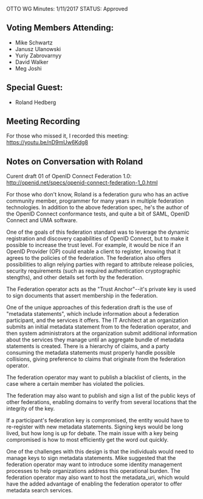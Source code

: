OTTO WG Minutes: 1/11/2017
STATUS: Approved

## Voting Members Attending:
 - Mike Schwartz
 - Janusz Ulanowski
 - Yuriy Zabrovarnyy
 - David Walker
 - Meg Joshi

## Special Guest:
 - Roland Hedberg

## Meeting Recording

For those who missed it, I recorded this meeting:
  https://youtu.be/nD9mUw6Kdg8

## Notes on Conversation with Roland

Curent draft 01 of OpenID Connect Federation 1.0:
http://openid.net/specs/openid-connect-federation-1_0.html

For those who don't know, Roland is a federation guru who has an active community
member, programmer for many years in multiple federation technologies. In addition
to the above federation spec, he's the author of the OpenID Connect conformance tests,
and quite a bit of SAML, OpenID Connect and UMA software.

One of the goals of this federation standard was to leverage the dynamic
registration and discovery capabilities of OpenID Connect, but to make
it possible to increase the trust level. For example, it would be nice
if an OpenID Provider (OP) could enable a client to register, knowing
that it agrees to the policies of the federation. The federation also
offers possibilities to align relying parties with regard to attribute
release policies, security requirements (such as required authentication
cryptographic stengths), and other details set forth by the federation.

The Federation operator acts as the "Trust Anchor"--it's private key
is used to sign documents that assert membership in the federation.

One of the unique approaches of this federation draft is the use of
"metadata statements", which include information about a federation
participant, and the services it offers. The IT Architect at an
organization submits an initial metadata statement from to the
federation operator, and then system administrators at the organization
submit additional information about the services they manage until
an aggregate bundle of metadata statements is created. There is
a hierarchy of claims, and a party consuming the metadata statements
must properly handle possible collisions, giving preference to
claims that originate from the federation operator.

The federation operator may want to publish a blacklist of clients,
in the case where a certain member has violated the policies.

The federation may also want to publish and sign a list of the public
keys of other federations, enabling domains to verify from several
locations that the integrity of the key.

If a participant's federation key is compromised, the entity would have
to re-register with new metadata statements. Signing keys would be
long lived, but how long is up for debate. The main issue with
a key being compromised is how to most efficiently get the word out
quickly.

One of the challenges with this design is that the individuals would
need to manage keys to sign metadata statements. Mike suggested that
the federation operator may want to introduce some identity management
processes to help organizations address this operational burden.
The federation operator may also want to host the metadata_uri,
which would have the added advantage of enabling the federation operator
to offer metadata search services.
